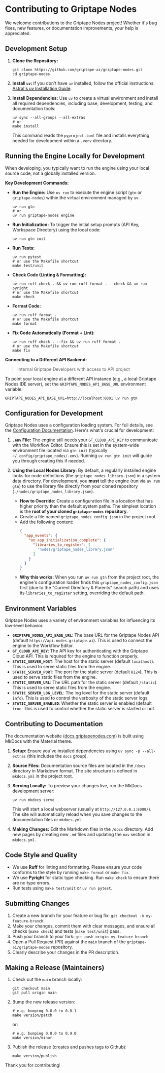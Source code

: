 # Contributing to Griptape Nodes

We welcome contributions to the Griptape Nodes project! Whether it's bug fixes, new features, or documentation improvements, your help is appreciated.

## Development Setup

1. **Clone the Repository:**

    ```shell
    git clone https://github.com/griptape-ai/griptape-nodes.git
    cd griptape-nodes
    ```

1. **Install `uv`:**
    If you don't have `uv` installed, follow the official instructions: [Astral's uv Installation Guide](https://docs.astral.sh/uv/getting-started/installation/).

1. **Install Dependencies:**
    Use `uv` to create a virtual environment and install all required dependencies, including base, development, testing, and documentation tools:

    ```shell
    uv sync --all-groups --all-extras
    # or
    make install
    ```

    This command reads the `pyproject.toml` file and installs everything needed for development within a `.venv` directory.

## Running the Engine Locally for Development

When developing, you typically want to run the engine using your local source code, not a globally installed version.

**Key Development Commands:**

- **Run the Engine:** Use `uv run` to execute the engine script (`gtn` or `griptape-nodes`) within the virtual environment managed by `uv`.
    ```shell
    uv run gtn
    # or
    uv run griptape-nodes engine
    ```
- **Run Initialization:** To trigger the initial setup prompts (API Key, Workspace Directory) using the local code:
    ```shell
    uv run gtn init
    ```
- **Run Tests:**
    ```shell
    uv run pytest
    # or use the Makefile shortcut
    make test/unit
    ```
- **Check Code (Linting & Formatting):**
    ```shell
    uv run ruff check . && uv run ruff format . --check && uv run pyright
    # or use the Makefile shortcut
    make check
    ```
- **Format Code:**
    ```shell
    uv run ruff format .
    # or use the Makefile shortcut
    make format
    ```
- **Fix Code Automatically (Format + Lint):**
    ```shell
    uv run ruff check . --fix && uv run ruff format .
    # or use the Makefile shortcut
    make fix
    ```

**Connecting to a Different API Backend:**

> Internal Griptape Developers with access to API project

To point your local engine at a different API instance (e.g., a local Griptape Nodes IDE server), set the `GRIPTAPE_NODES_API_BASE_URL` environment variable:

```shell
GRIPTAPE_NODES_API_BASE_URL=http://localhost:8001 uv run gtn
```

## Configuration for Development

Griptape Nodes uses a configuration loading system. For full details, see the [Configuration Documentation](docs/configuration.md). Here's what's crucial for development:

1. **`.env` File:** The engine still needs your `GT_CLOUD_API_KEY` to communicate with the Workflow Editor. Ensure this is set in the system-wide environment file located via `gtn init` (typically `~/.config/griptape_nodes/.env`). Running `uv run gtn init` will guide you through creating this if needed.

1. **Using the Local Nodes Library:** By default, a regularly installed engine looks for node definitions (the `griptape_nodes_library.json`) in a system data directory. For development, you **must** tell the engine (run via `uv run gtn`) to use the library file directly from your cloned repository (`./nodes/griptape_nodes_library.json`).

    - **How to Override:** Create a configuration file in a location that has higher priority than the default system paths. The simplest location is the **root of your cloned `griptape-nodes` repository**.
    - Create a file named `griptape_nodes_config.json` in the project root.
    - Add the following content:
        ```json
        {
          "app_events": {
            "on_app_initialization_complete": {
              "libraries_to_register": [
                "nodes/griptape_nodes_library.json"
              ]
            }
          }
        }
        ```
    - **Why this works:** When you run `uv run gtn` from the project root, the engine's configuration loader finds this `griptape_nodes_config.json` first (due to the "Current Directory & Parents" search path) and uses its `libraries_to_register` setting, overriding the default path.

## Environment Variables

Griptape Nodes uses a variety of environment variables for influencing its low-level behavior.

- **`GRIPTAPE_NODES_API_BASE_URL`**: The base URL for the Griptape Nodes API (default `https://api.nodes.griptape.ai`). This is used to connect the engine to the Workflow Editor.
- **`GT_CLOUD_API_KEY`**: The API key for authenticating with the Griptape Cloud API. This is required for the engine to function properly.
- **`STATIC_SERVER_HOST`**: The host for the static server (default `localhost`). This is used to serve static files from the engine.
- **`STATIC_SERVER_PORT`**: The port for the static server (default `8124`). This is used to serve static files from the engine.
- **`STATIC_SERVER_URL`**: The URL path for the static server (default `/static`). This is used to serve static files from the engine.
- **`STATIC_SERVER_LOG_LEVEL`**: The log level for the static server (default `info`). This is used to control the verbosity of the static server logs.
- **`STATIC_SERVER_ENABLED`**: Whether the static server is enabled (default `true`. This is used to control whether the static server is started or not.

## Contributing to Documentation

The documentation website ([docs.griptapenodes.com](https://docs.griptapenodes.com)) is built using MkDocs with the Material theme.

1. **Setup:** Ensure you've installed dependencies using `uv sync -p --all-extras` (this includes the `docs` group).

1. **Source Files:** Documentation source files are located in the `/docs` directory in Markdown format. The site structure is defined in `mkdocs.yml` in the project root.

1. **Serving Locally:** To preview your changes live, run the MkDocs development server:

    ```shell
    uv run mkdocs serve
    ```

    This will start a local webserver (usually at `http://127.0.0.1:8000/`). The site will automatically reload when you save changes to the documentation files or `mkdocs.yml`.

1. **Making Changes:** Edit the Markdown files in the `/docs` directory. Add new pages by creating new `.md` files and updating the `nav` section in `mkdocs.yml`.

## Code Style and Quality

- We use **Ruff** for linting and formatting. Please ensure your code conforms to the style by running `make format` or `make fix`.
- We use **Pyright** for static type checking. Run `make check` to ensure there are no type errors.
- Run tests using `make test/unit` or `uv run pytest`.

## Submitting Changes

1. Create a new branch for your feature or bug fix: `git checkout -b my-feature-branch`.
1. Make your changes, commit them with clear messages, and ensure all checks (`make check`) and tests (`make test/unit`) pass.
1. Push your branch to your fork: `git push origin my-feature-branch`.
1. Open a Pull Request (PR) against the `main` branch of the `griptape-ai/griptape-nodes` repository.
1. Clearly describe your changes in the PR description.

## Making a Release (Maintainers)

1. Check out the `main` branch locally:

    ```shell
    git checkout main
    git pull origin main
    ```

1. Bump the new release version:

    ```shell
    # e.g. bumping 0.8.0 to 0.8.1
    make version/patch
    ```

    or:

    ```shell
    # e.g. bumping 0.8.0 to 0.9.0
    make version/minor
    ```

1. Publish the release (creates and pushes tags to Github):

    ```shell
    make version/publish
    ```

Thank you for contributing!
